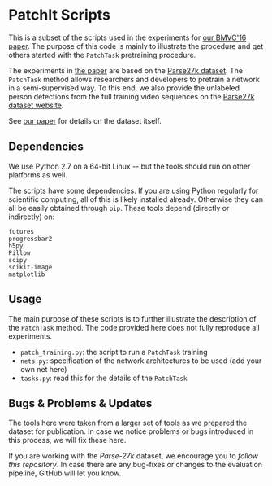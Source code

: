 # PatchIt Scripts

This is a subset of the scripts used in the experiments for [our BMVC'16 paper](http://www.vision.rwth-aachen.de/publication/00140/).
The purpose of this code is mainly to illustrate the procedure and get others started with the `PatchTask` pretraining procedure.

The experiments in [the paper](http://www.vision.rwth-aachen.de/publication/00140/) are based on the [Parse27k dataset](http://www.vision.rwth-aachen.de/parse27k).
The `PatchTask` method allows researchers and developers to pretrain a network in a semi-supervised way.
To this end, we also provide the unlabeled person detections from the full training video sequences on the [Parse27k dataset website](http://www.vision.rwth-aachen.de/parse27k).

See [our paper](http://www.vision.rwth-aachen.de/publications/pdf/parse-acn-iccv2015) for details on the dataset itself.


##  Dependencies

We use Python 2.7 on a 64-bit Linux -- but the tools should run on other platforms as well.

The scripts have some dependencies. If you are using Python regularly for scientific computing, 
all of this is likely installed already. Otherwise they can all be easily obtained through `pip`.
These tools depend (directly or indirectly) on:

```
futures
progressbar2
h5py
Pillow
scipy
scikit-image
matplotlib
```

##  Usage

The main purpose of these scripts is to further illustrate the description of the `PatchTask` method.
The code provided here does not fully reproduce all experiments.

* `patch_training.py`: the script to run a `PatchTask` training
* `nets.py`: specification of the network architectures to be used (add your own net here)
* `tasks.py`: read this for the details of the `PatchTask`


## Bugs & Problems & Updates
The tools here were taken from a larger set of tools as we prepared the dataset for publication.
In case we notice problems or bugs introduced in this process, we will fix these here.

If you are working with the *Parse-27k* dataset, we encourage you to *follow this repository*.
In case there are any bug-fixes or changes to the evaluation pipeline, GitHub will let you know.

